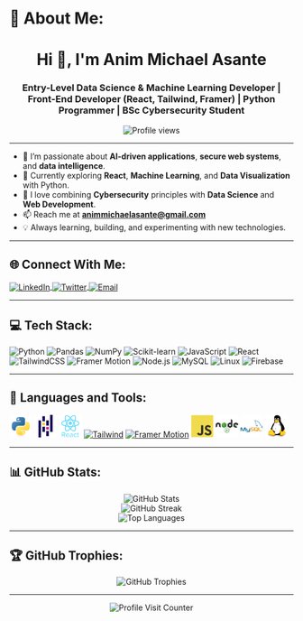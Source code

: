 # 💫 About Me:
<h1 align="center">Hi 👋, I'm <b>Anim Michael Asante</b></h1>
<h3 align="center">Entry-Level Data Science & Machine Learning Developer | Front-End Developer (React, Tailwind, Framer) | Python Programmer | BSc Cybersecurity Student</h3>

<p align="center">
  <img src="https://komarev.com/ghpvc/?username=um-shadow-mouse&label=Profile%20views&color=0e75b6&style=flat" alt="Profile views" />
</p>

---

- 🔭 I’m passionate about **AI-driven applications**, **secure web systems**, and **data intelligence**.  
- 🌱 Currently exploring **React**, **Machine Learning**, and **Data Visualization** with Python.  
- 🧠 I love combining **Cybersecurity** principles with **Data Science** and **Web Development**.  
- 📫 Reach me at **[animmichaelasante@gmail.com](mailto:animmichaelasante@gmail.com)**  
- 💡 Always learning, building, and experimenting with new technologies.  

---

## 🌐 Connect With Me:
<p align="left">
  <a href="https://linkedin.com/in/anim-michael-asante" target="blank">
    <img align="center" src="https://raw.githubusercontent.com/rahuldkjain/github-profile-readme-generator/master/src/images/icons/Social/linked-in-alt.svg" alt="LinkedIn" height="30" width="40" />
  </a>
  <a href="https://x.com/M_Asante_Anim" target="blank">
    <img align="center" src="https://raw.githubusercontent.com/rahuldkjain/github-profile-readme-generator/master/src/images/icons/Social/twitter.svg" alt="Twitter" height="30" width="40" />
  </a>
  <a href="mailto:animmichaelasante@gmail.com" target="blank">
    <img align="center" src="https://www.vectorlogo.zone/logos/gmail/gmail-icon.svg" alt="Email" height="30" width="40" />
  </a>
</p>

---

## 💻 Tech Stack:
![Python](https://img.shields.io/badge/Python-3670A0?style=for-the-badge&logo=python&logoColor=ffdd54)
![Pandas](https://img.shields.io/badge/Pandas-150458?style=for-the-badge&logo=pandas&logoColor=white)
![NumPy](https://img.shields.io/badge/Numpy-013243?style=for-the-badge&logo=numpy&logoColor=white)
![Scikit-learn](https://img.shields.io/badge/Scikit--learn-F7931E?style=for-the-badge&logo=scikit-learn&logoColor=white)
![JavaScript](https://img.shields.io/badge/JavaScript-%23323330.svg?style=for-the-badge&logo=javascript&logoColor=%23F7DF1E)
![React](https://img.shields.io/badge/React-%2320232a.svg?style=for-the-badge&logo=react&logoColor=%2361DAFB)
![TailwindCSS](https://img.shields.io/badge/TailwindCSS-06B6D4?style=for-the-badge&logo=tailwindcss&logoColor=white)
![Framer Motion](https://img.shields.io/badge/Framer--Motion-0055FF?style=for-the-badge&logo=framer&logoColor=white)
![Node.js](https://img.shields.io/badge/Node.js-43853D?style=for-the-badge&logo=node.js&logoColor=white)
![MySQL](https://img.shields.io/badge/MySQL-005C84?style=for-the-badge&logo=mysql&logoColor=white)
![Linux](https://img.shields.io/badge/Linux-FCC624?style=for-the-badge&logo=linux&logoColor=black)
![Firebase](https://img.shields.io/badge/Firebase-FFCA28?style=for-the-badge&logo=firebase&logoColor=black)

---

## 🧰 Languages and Tools:
<p align="left">
  <a href="https://www.python.org" target="_blank" rel="noreferrer"><img src="https://raw.githubusercontent.com/devicons/devicon/master/icons/python/python-original.svg" alt="Python" width="40" height="40"/></a>
  <a href="https://pandas.pydata.org/" target="_blank" rel="noreferrer"><img src="https://raw.githubusercontent.com/devicons/devicon/master/icons/pandas/pandas-original.svg" alt="Pandas" width="40" height="40"/></a>
  <a href="https://reactjs.org/" target="_blank" rel="noreferrer"><img src="https://raw.githubusercontent.com/devicons/devicon/master/icons/react/react-original-wordmark.svg" alt="React" width="40" height="40"/></a>
  <a href="https://tailwindcss.com/" target="_blank" rel="noreferrer"><img src="https://www.vectorlogo.zone/logos/tailwindcss/tailwindcss-icon.svg" alt="Tailwind" width="40" height="40"/></a>
  <a href="https://framer.com/motion" target="_blank" rel="noreferrer"><img src="https://raw.githubusercontent.com/simple-icons/simple-icons/develop/icons/framer.svg" alt="Framer Motion" width="40" height="40"/></a>
  <a href="https://developer.mozilla.org/en-US/docs/Web/JavaScript" target="_blank" rel="noreferrer"><img src="https://raw.githubusercontent.com/devicons/devicon/master/icons/javascript/javascript-original.svg" alt="JavaScript" width="40" height="40"/></a>
  <a href="https://nodejs.org" target="_blank" rel="noreferrer"><img src="https://raw.githubusercontent.com/devicons/devicon/master/icons/nodejs/nodejs-original-wordmark.svg" alt="Node.js" width="40" height="40"/></a>
  <a href="https://www.mysql.com/" target="_blank" rel="noreferrer"><img src="https://raw.githubusercontent.com/devicons/devicon/master/icons/mysql/mysql-original-wordmark.svg" alt="MySQL" width="40" height="40"/></a>
  <a href="https://www.linux.org/" target="_blank" rel="noreferrer"><img src="https://raw.githubusercontent.com/devicons/devicon/master/icons/linux/linux-original.svg" alt="Linux" width="40" height="40"/></a>
</p>

---

## 📊 GitHub Stats:
<p align="center">
  <img src="https://github-readme-stats.vercel.app/api?username=um-shadow-mouse&theme=dark&show_icons=true&hide_border=false" alt="GitHub Stats" /><br>
  <img src="https://nirzak-streak-stats.vercel.app/?user=um-shadow-mouse&theme=dark&hide_border=false" alt="GitHub Streak" /><br>
  <img src="https://github-readme-stats.vercel.app/api/top-langs/?username=um-shadow-mouse&theme=dark&hide_border=false&layout=compact" alt="Top Languages" />
</p>

---

## 🏆 GitHub Trophies:
<p align="center">
  <img src="https://github-profile-trophy.vercel.app/?username=um-shadow-mouse&theme=algolia&margin-w=15" alt="GitHub Trophies" />
</p>

---

<p align="center">
  <img src="https://visitcount.itsvg.in/api?id=um-shadow-mouse&icon=0&color=0" alt="Profile Visit Counter" />
</p>

<!-- Proudly created with GPRM ( https://gprm.itsvg.in ) -->
